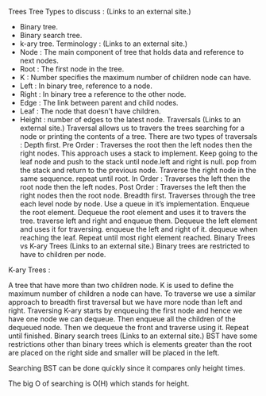 Trees
Tree Types to discuss : (Links to an external site.)
- Binary tree.
- Binary search tree.
- k-ary tree.
Terminology : (Links to an external site.)
- Node : The main component of tree that holds data and reference to next nodes.
- Root : The first node in the tree.
- K : Number specifies the maximum number of children node can have.
- Left : In binary tree, reference to a node.
- Right : In binary tree a reference to the other node.
- Edge : The link between parent and child nodes.
- Leaf : The node that doesn't have children.
- Height : number of edges to the latest node.
Traversals (Links to an external site.)
Traversal allows us to travers the trees searching for a node or printing the contents of a tree.
There are two types of traversals :
Depth first.
Pre Order : Traverses the root then the left nodes then the right nodes.
This approach uses a stack to implement.
Keep going to the leaf node and push to the stack until node.left and right is null.
pop from the stack and return to the previous node.
Traverse the right node in the same sequence.
repeat until root.
In Order : Traverses the left then the root node then the left nodes.
Post Order : Traverses the left then the right nodes then the root node.
Breadth first.
Traverses through the tree each level node by node.
Use a queue in it’s implementation.
Enqueue the root element.
Dequeue the root element and uses it to travers the tree.
traverse left and right and enqueue them.
Dequeue the left element and uses it for traversing.
enqueue the left and right of it.
dequeue when reaching the leaf.
Repeat until most right element reached.
Binary Trees vs K-ary Trees (Links to an external site.)
Binary trees are restricted to have to children per node.

K-ary Trees :

A tree that have more than two children node.
K is used to define the maximum number of children a node can have.
To traverse we use a similar approach to breadth first traversal but we have more node than left and right.
Traversing K-ary starts by enqueuing the first node and hence we have one node we can dequeue.
Then enqueue all the children of the dequeued node.
Then we dequeue the front and traverse using it.
Repeat until finished.
Binary search trees (Links to an external site.)
BST have some restrictions other than binary trees which is elements greater than the root are placed on the right side and smaller will be placed in the left.

Searching BST can be done quickly since it compares only height times.

The big O of searching is O(H) which stands for height.
